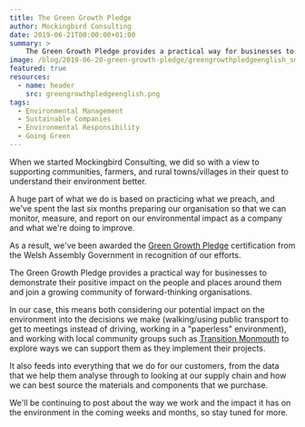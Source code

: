 ```yaml
---
title: The Green Growth Pledge
author: Mockingbird Consulting
date: 2019-06-21T00:00:00+01:00
summary: >
    The Green Growth Pledge provides a practical way for businesses to demonstrate their positive impact on the people and places around them and join a growing community of forward-thinking organisations.  We're delighted to be a part of that group as our journey towards international standards of compliance continues
image: /blog/2019-06-20-green-growth-pledge/greengrowthpledgeenglish_small.png
featured: true
resources:
  - name: header
    src: greengrowthpledgeenglish.png
tags:
  - Environmental Management
  - Sustainable Companies
  - Environmental Responsibility
  - Going Green
---
```


When we started Mockingbird Consulting, we did so with a view to supporting communities, farmers, and rural towns/villages in their quest to understand their environment better.

A huge part of what we do is based on practicing what we preach, and we've spent the last six months preparing our organisation so that we can monitor, measure, and report on our environmental impact as a company and what we're doing to improve.

As a result, we've been awarded the [Green Growth Pledge](https://businesswales.gov.wales/green-growth-pledge-1) certification from the Welsh Assembly Government in recognition of our efforts.


The Green Growth Pledge provides a practical way for businesses to demonstrate their positive impact on the people and places around them and join a growing community of forward-thinking organisations.

In our case, this means both considering our potential impact on the environment into the decisions we make (walking/using public transport to get to meetings instead of driving, working in a "paperless" environment), and working with local community groups such as [Transition Monmouth](https://transitionmonmouth.org/) to explore ways we can support them as they implement their projects.

It also feeds into everything that we do for our customers, from the data that we help them analyse through to looking at our supply chain and how we can best source the materials and components that we purchase.

We'll be continuing to post about the way we work and the impact it has on the environment in the coming weeks and months, so stay tuned for more.
